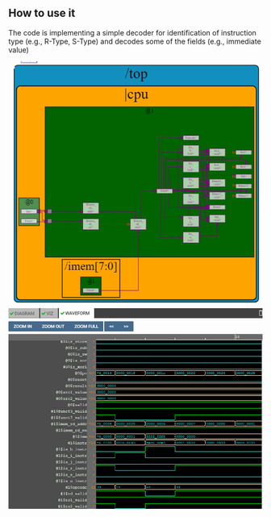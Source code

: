## How to use it
The code is implementing a simple decoder for identification of instruction type (e.g., R-Type, S-Type) and decodes some of the fields (e.g., immediate value)

![alt text](https://github.com/RISCV-MYTH-WORKSHOP/riscv_myth_workshop_dec20-razvanionescu-77/blob/master/7_RV_Simple_Decoder_for_Instruction_Type/RV_Simple_Decoder_Type_Instruction_Diagram.PNG "Diagram")
![alt text](https://github.com/RISCV-MYTH-WORKSHOP/riscv_myth_workshop_dec20-razvanionescu-77/blob/master/7_RV_Simple_Decoder_for_Instruction_Type/RV_Simple_Decoder_Type_Instruction_Waveform.PNG "Waveform")
